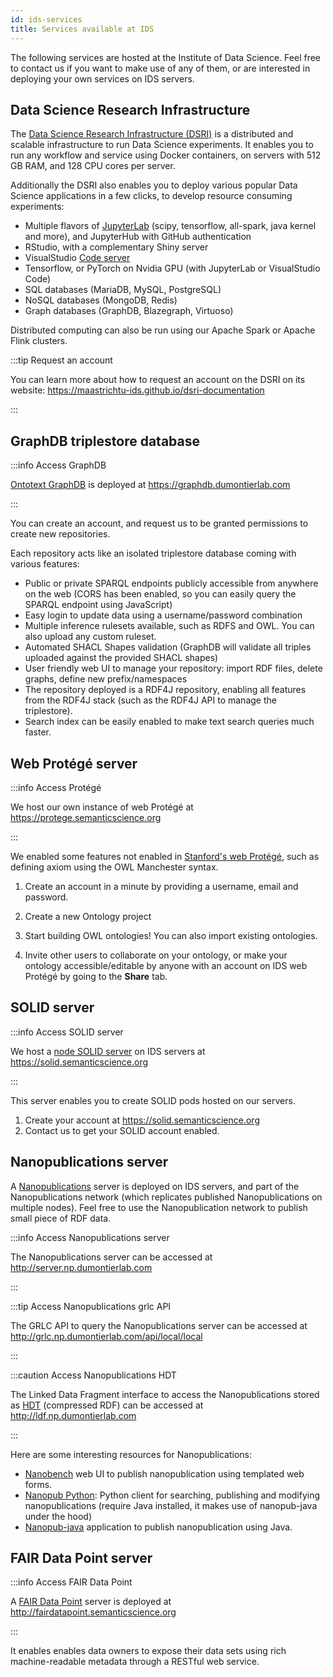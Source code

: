 ```yaml
---
id: ids-services
title: Services available at IDS
---
```


The following services are hosted at the Institute of Data Science. Feel free to contact us if you want to make use of any of them, or are interested in deploying your own services on IDS servers.

## Data Science Research Infrastructure

The [Data Science Research Infrastructure (DSRI)](https://maastrichtu-ids.github.io/dsri-documentation) is a distributed and scalable infrastructure to run Data Science experiments. It enables you to run any workflow and service using Docker containers, on servers with 512 GB RAM, and 128 CPU cores per server. 

Additionally the DSRI also enables you to deploy various popular Data Science applications in a few clicks, to develop resource consuming experiments:

* Multiple flavors of [JupyterLab](https://github.com/jupyter/docker-stacks) (scipy, tensorflow, all-spark, java kernel and more), and JupyterHub with GitHub authentication
* RStudio, with a complementary Shiny server
* VisualStudio [Code server](https://github.com/cdr/code-server)
* Tensorflow, or PyTorch on Nvidia GPU (with JupyterLab or VisualStudio Code)
* SQL databases (MariaDB, MySQL, PostgreSQL)
* NoSQL databases (MongoDB, Redis)
* Graph databases (GraphDB, Blazegraph, Virtuoso)

Distributed computing can also be run using our Apache Spark or Apache Flink clusters.

:::tip Request an account

You can learn more about how to request an account on the DSRI on its website: https://maastrichtu-ids.github.io/dsri-documentation

:::

## GraphDB triplestore database

:::info Access GraphDB

[Ontotext GraphDB](https://graphdb.ontotext.com) is deployed at https://graphdb.dumontierlab.com

:::

You can create an account, and request us to be granted permissions to create new repositories.

Each repository acts like an isolated triplestore database coming with various features:

* Public or private SPARQL endpoints publicly accessible from anywhere on the web (CORS has been enabled, so you can easily query the SPARQL endpoint using JavaScript)
* Easy login to update data using a username/password combination
* Multiple inference rulesets available, such as RDFS and OWL. You can also upload any custom ruleset.
* Automated SHACL Shapes validation (GraphDB will validate all triples uploaded against the provided SHACL shapes)
* User friendly web UI to manage your repository: import RDF files, delete graphs, define new prefix/namespaces
* The repository deployed is a RDF4J repository, enabling all features from the RDF4J stack (such as the RDF4J API to manage the triplestore).
* Search index can be easily enabled to make text search queries much faster.

## Web Protégé server

:::info Access Protégé

We host our own instance of web Protégé at https://protege.semanticscience.org

:::

We enabled some features not enabled in [Stanford's web Protégé](https://webprotege.stanford.edu/), such as defining axiom using the OWL Manchester syntax.

1. Create an account in a minute by providing a username, email and password.
2. Create a new Ontology project
3. Start building OWL ontologies! You can also import existing ontologies.

4. Invite other users to collaborate on your ontology, or make your ontology accessible/editable by anyone with an account on IDS web Protégé by going to the **Share** tab.

## SOLID server

:::info Access SOLID server

We host a [node SOLID server](https://github.com/solid/node-solid-server) on IDS servers at https://solid.semanticscience.org

:::

This server enables you to create SOLID pods hosted on our servers.

1. Create your account at https://solid.semanticscience.org
2. Contact us to get your SOLID account enabled.

## Nanopublications server

A [Nanopublications](http://nanopub.org/wordpress/) server is deployed on IDS servers, and part of the Nanopublications network (which replicates published Nanopublications on multiple nodes). Feel free to use the Nanopublication network to publish small piece of RDF data.

:::info Access Nanopublications server

The Nanopublications server can be accessed at http://server.np.dumontierlab.com

:::

:::tip Access Nanopublications grlc API

The GRLC API to query the Nanopublications server can be accessed at http://grlc.np.dumontierlab.com/api/local/local

:::

:::caution Access Nanopublications HDT 

The Linked Data Fragment interface to access the Nanopublications stored as [HDT](https://www.rdfhdt.org/) (compressed RDF) can be accessed at http://ldf.np.dumontierlab.com

:::

Here are some interesting resources for Nanopublications:

* [Nanobench](https://github.com/vemonet/nanobench) web UI to publish nanopublication using templated web forms.
* [Nanopub Python](https://github.com/fair-workflows/Nanopub): Python client for searching, publishing and modifying nanopublications (require Java installed, it makes use of nanopub-java under the hood)
* [Nanopub-java](https://github.com/Nanopublication/nanopub-java) application to publish nanopublication using Java.

## FAIR Data Point server

:::info Access FAIR Data Point

A [FAIR Data Point](https://www.research-software.nl/software/fairdatapoint) server is deployed at http://fairdatapoint.semanticscience.org

:::

It enables enables data owners to expose their data sets using rich machine-readable metadata through a RESTful web service.